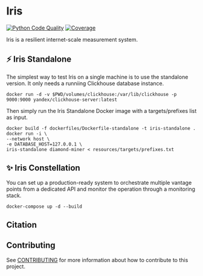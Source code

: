 # Iris

[![Python Code Quality](https://github.com/dioptra-io/iris/actions/workflows/quality.yml/badge.svg)](https://github.com/dioptra-io/iris/actions/workflows/quality.yml)
[![Coverage](https://img.shields.io/codecov/c/github/dioptra-io/iris?logo=codecov&logoColor=white&token=TC1WVMZORG)](https://app.codecov.io/gh/dioptra-io/iris)


Iris is a resilient internet-scale measurement system.


## ⚡ Iris Standalone

The simplest way to test Iris on a single machine is to use the standalone version.
It only needs a runniing Clickhouse database instance.

```
docker run -d -v $PWD/volumes/clickhouse:/var/lib/clickhouse -p 9000:9000 yandex/clickhouse-server:latest
```

Then simply run the Iris Standalone Docker image with a targets/prefixes list as input.

```
docker build -f dockerfiles/Dockerfile-standalone -t iris-standalone .
docker run -i \
--network host \
-e DATABASE_HOST=127.0.0.1 \
iris-standalone diamond-miner < resources/targets/prefixes.txt
```

## ✨ Iris Constellation

You can set up a production-ready system to orchestrate multiple vantage points from a dedicated API and monitor the operation through a monitoring stack.

```
docker-compose up -d --build
```


## Citation

## Contributing

See [CONTRIBUTING](CONTRIBUTING.md) for more information about how to contribute to this project.
